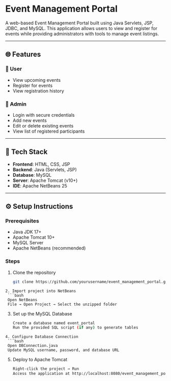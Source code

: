 # Event Management Portal

A web-based Event Management Portal built using Java Servlets, JSP, JDBC, and MySQL. This application allows users to view and register for events while providing administrators with tools to manage event listings.

---

## 🌐 Features

### 👥 User
- View upcoming events
- Register for events
- View registration history

### 🔐 Admin
- Login with secure credentials
- Add new events
- Edit or delete existing events
- View list of registered participants

---

## 🧰 Tech Stack

- **Frontend**: HTML, CSS, JSP
- **Backend**: Java (Servlets, JSP)
- **Database**: MySQL
- **Server**: Apache Tomcat (v10+)
- **IDE**: Apache NetBeans 25

---

## ⚙️ Setup Instructions

### Prerequisites
- Java JDK 17+
- Apache Tomcat 10+
- MySQL Server
- Apache NetBeans (recommended)

### Steps

1. Clone the repository
   ```bash
   git clone https://github.com/yourusername/event_management_portal.git
  ```
2. Import project into NetBeans
   ```bash
   Open NetBeans
   File → Open Project → Select the unzipped folder
  ```
3. Set up the MySQL Database
   ```bash
   Create a database named event_portal
   Run the provided SQL script (if any) to generate tables
  ```
4. Configure Database Connection
   ```bash
   Open DBConnection.java
   Update MySQL username, password, and database URL
  ```
5. Deploy to Apache Tomcat
   ```bash
   Right-click the project → Run
   Access the application at http://localhost:8080/event_management_portal
  ```
